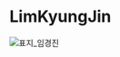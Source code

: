 # LimKyungJin
![표지_임경진](https://user-images.githubusercontent.com/60260284/113490337-35cd8000-9504-11eb-8674-bceb2312f92d.png)

